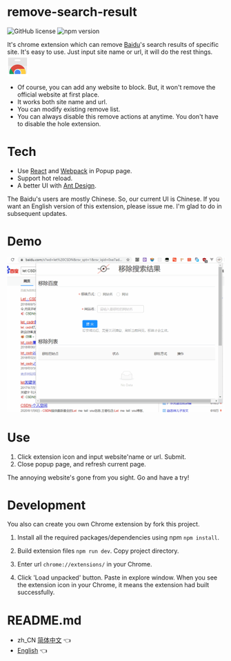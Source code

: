 # remove-search-result
 ![GitHub license](https://img.shields.io/badge/license-MIT-blue.svg)
 ![npm version](https://img.shields.io/npm/v/react.svg?style=flat)

It's chrome extension which can remove [Baidu](https://www.baidu.com/)'s 
search results of specific site. It's easy to use. Just input site name or
 url, it will do the rest things. 
 [![](./project/chrome_web_store_icon_48px.png)](https://chrome.google.com/webstore/detail/%E7%A7%BB%E9%99%A4%E6%90%9C%E7%B4%A2%E7%BB%93%E6%9E%9C/ddmhkakmaioldjigppjffdoaahheegch?hl=zh-CN)

* Of course, you can add any website to block. But, it won't remove the official website at first place.
* It works both site name and url.
* You can modify existing remove list. 
* You can always disable this remove actions at anytime. You don't have to disable the hole extension.

# Tech
* Use [React](https://reactjs.org) and [Webpack](https://webpack.js.org/) in Popup page. 
* Support hot reload. 
* A better UI with [Ant Design](https://ant.design).

The Baidu's users are mostly Chinese. So, our current UI is Chinese. 
If you want an English version of this extension,
please issue me. I'm glad to do in subsequent updates.

# Demo
![](./project/display-demo.gif)

# Use
1. Click extension icon and input website'name or url. Submit.
2. Close popup page, and refresh current page. 

The annoying website's gone from you sight. Go and have a try!

# Development
You also can create you own Chrome extension by fork this project. 

1. Install all the required packages/dependencies using npm `npm install`. 

2. Build extension files `npm run dev`. Copy project directory.

3. Enter url `chrome://extensions/` in your Chrome.

4. Click 'Load unpacked' button. Paste in explore window. 
When you see the extension icon in your Chrome, it means the extension had built successfully.


# README.md
* zh_CN [简体中文](README_zh_CN.md) 👈
* [English](README.md) 👈
